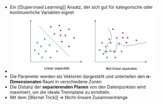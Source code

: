 - Ein [[Supervised Learning]] Ansatz, der sich gut für kategorische oder kontinuierliche Variablen eignet
- ![image.png](../assets/image_1647857893888_0.png)
- Die Parameter werden als Vektoren dargestellt und unterteilen den **n-Dimensionalen** Raum in verschiedene Zonen
- Die Distanz der **separierenden Planen** von den Datenpunkten wird maximiert, um die ideale Trennplane zu ermitteln.
- Mit dem [[Kernel Trick]] => Nicht-lineare Zusammenhänge